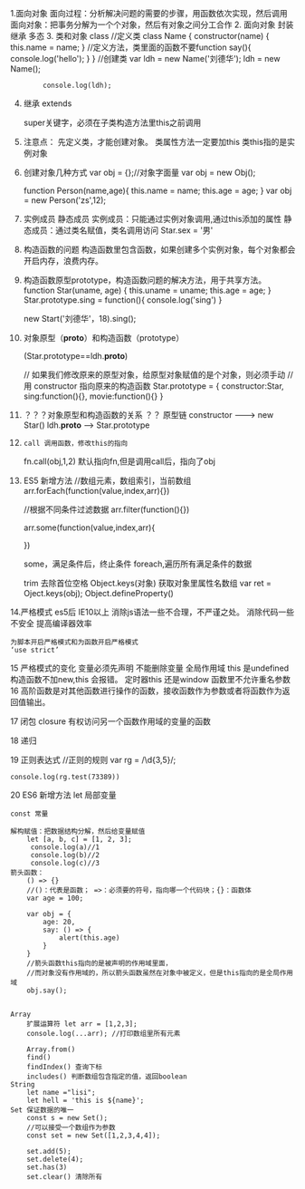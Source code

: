 1.面向对象
	面向过程：分析解决问题的需要的步骤，用函数依次实现，然后调用
	面向对象：把事务分解为一个个对象，然后有对象之间分工合作
2. 面向对象
	封装
	继承
	多态
3. 类和对象 class
			//定义类
			class Name {
				constructor(name) {
					this.name = name;
				}
				//定义方法，类里面的函数不要function
				say(){
					console.log('hello');
				}
			}
			//创建类
			var ldh = new Name('刘德华');
			ldh = new Name();

			console.log(ldh);
			
			
4.	继承 extends 

	super关键字，必须在子类构造方法里this之前调用
5.	注意点：
	先定义类，才能创建对象。
	类属性方法一定要加this
	类this指的是实例对象
	
6. 创建对象几种方式
	var obj = {};//对象字面量
	var obj = new Obj();  
	
	function Person(name,age){
	  this.name = name;
	  this.age = age;
	}
	var obj = new Person('zs',12);
7. 实例成员 静态成员
	实例成员：只能通过实例对象调用,通过this添加的属性
	静态成员：通过类名赋值，类名调用访问
	Star.sex = '男'
8. 构造函数的问题
	构造函数里包含函数，如果创建多个实例对象，每个对象都会开启内存，浪费内存。

9. 构造函数原型prototype，构造函数问题的解决方法，用于共享方法。
	function Star(uname, age) {
	    this.uname = uname;
	    this.age = age;
	}	
	Star.prototype.sing = function(){
		console.log('sing')
	}
	
	new Start('刘德华'，18).sing();
10. 对象原型（__proto__）和构造函数（prototype）
	
	(Star.prototype==ldh.__proto__)
	
	// 如果我们修改原来的原型对象，给原型对象赋值的是个对象，则必须手动
	//用  constructor 指向原来的构造函数
	Star.prototype = {
		constructor:Star,
		sing:function(){},
		movie:function(){}
	}
	
	
11. ？？？对象原型和构造函数的关系
	？？ 原型链
	constructor ---> new Star()
	ldh.__proto__ --> Star.prototype 
	
	
	
12. 	call 调用函数，修改this的指向
	fn.call(obj,1,2) 默认指向fn,但是调用call后，指向了obj
13. ES5 新增方法
	//数组元素，数组索引，当前数组
	arr.forEach(function(value,index,arr){})
	
	//根据不同条件过滤数据
	arr.filter(function(){})
	
	arr.some(function(value,index,arr){
		
	})
	
	some，满足条件后，终止条件
	foreach,遍历所有满足条件的数据
	
	trim 去除首位空格
	Object.keys(对象) 获取对象里属性名数组
		var ret = Oject.keys(obj);
	Object.defineProperty()
	
14.严格模式 es5后 IE10以上
	消除js语法一些不合理，不严谨之处。
	消除代码一些不安全
	提高编译器效率
	
	为脚本开启严格模式和为函数开启严格模式
	‘use strict’
	
15 严格模式的变化
	变量必须先声明
	不能删除变量
	全局作用域 this 是undefined 
	构造函数不加new,this 会报错。
	定时器this 还是window
	函数里不允许重名参数
16 高阶函数是对其他函数进行操作的函数，接收函数作为参数或者将函数作为返回值输出。

17 闭包 closure 有权访问另一个函数作用域的变量的函数

18 递归	
	 
19 正则表达式
	//正则的规则
	var rg = /\d{3,5}/;

	console.log(rg.test(73389))

20 ES6 新增方法
	let 局部变量
	
	const 常量
	
	解构赋值：把数据结构分解，然后给变量赋值
		let [a, b, c] = [1, 2, 3];
		 console.log(a)//1
		 console.log(b)//2
		 console.log(c)//3
	箭头函数：
		() => {} 
		//()：代表是函数； =>：必须要的符号，指向哪一个代码块；{}：函数体
		var age = 100;
		
		var obj = {
			age: 20,
			say: () => {
				alert(this.age)
			}
		}
		//箭头函数this指向的是被声明的作用域里面，
		//而对象没有作用域的，所以箭头函数虽然在对象中被定义，但是this指向的是全局作用域
		obj.say();
	
	
	Array
		扩展运算符 let arr = [1,2,3];
		console.log(...arr); //打印数组里所有元素
		
		Array.from()
		find() 
		findIndex() 查询下标
		includes() 判断数组包含指定的值，返回boolean
	String
		let name ="lisi";
		let hell = 'this is ${name}';
	Set 保证数据的唯一
		const s = new Set();
		//可以接受一个数组作为参数
		const set = new Set([1,2,3,4,4]);
		
		set.add(5);
		set.delete(4);
		set.has(3)
		set.clear() 清除所有
		
		
		
	
	
	

	